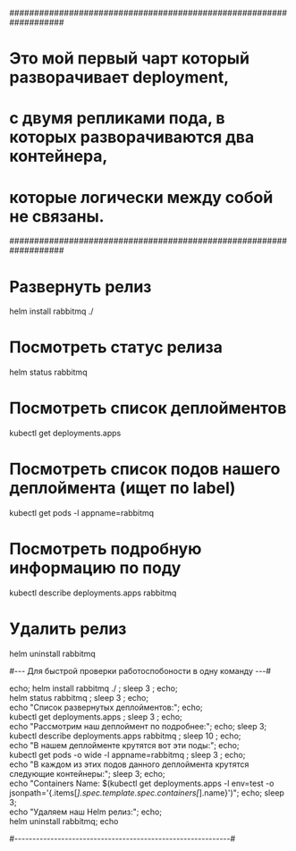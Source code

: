 ###################################################################
# Это мой первый чарт который разворачивает deployment,
# c двумя репликами пода, в которых разворачиваются два контейнера,
# которые логически между собой не связаны.
###################################################################

# Развернуть релиз
helm install rabbitmq ./


# Посмотреть статус релиза
helm status rabbitmq


# Посмотреть список деплойментов
kubectl get deployments.apps


# Посмотреть список подов нашего деплоймента (ищет по label)
kubectl get pods -l appname=rabbitmq



# Посмотреть подробную информацию по поду
kubectl describe deployments.apps rabbitmq



# Удалить релиз
helm uninstall rabbitmq


#--- Для быстрой проверки работоспобоности в одну команду ---#

echo; helm install rabbitmq ./ ; sleep 3 ; echo; \
helm status rabbitmq ; sleep 3 ; echo; \
echo "Список развернутых деплойментов:"; echo; \
kubectl get deployments.apps ; sleep 3 ; echo; \
echo "Рассмотрим наш деплоймент по подробнее:"; echo; sleep 3; \
kubectl describe deployments.apps rabbitmq ; sleep 10 ; echo; \
echo "В нашем деплойменте крутятся вот эти поды:"; echo; \
kubectl get pods -o wide -l appname=rabbitmq ; sleep 3 ; echo; \
echo "В каждом из этих подов данного деплоймента крутятся следующие контейнеры:"; sleep 3; echo; \
echo "Containers Name: $(kubectl get deployments.apps -l env=test -o jsonpath='{.items[*].spec.template.spec.containers[*].name}')"; echo; sleep 3; \
echo "Удаляем наш Helm релиз:"; echo; \
helm uninstall rabbitmq; echo

#------------------------------------------------------------#
